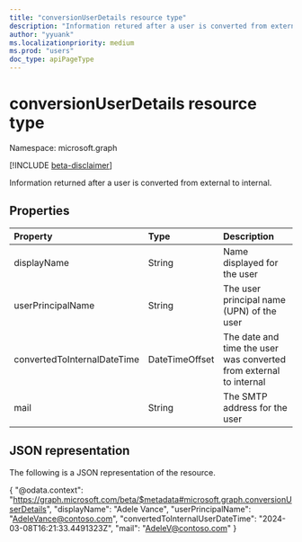 ```yaml
---
title: "conversionUserDetails resource type"
description: "Information retured after a user is converted from external to internal"
author: "yyuank"
ms.localizationpriority: medium
ms.prod: "users"
doc_type: apiPageType
---
```


# conversionUserDetails resource type

Namespace: microsoft.graph

[!INCLUDE [beta-disclaimer](../../includes/beta-disclaimer.md)]

Information returned after a user is converted from external to internal.

## Properties

| Property     | Type        | Description |
|:-------------|:------------|:------------|
|displayName|String|Name displayed for the user|
|userPrincipalName|String|The user principal name (UPN) of the user|
|convertedToInternalDateTime|DateTimeOffset|The date and time the user was converted from external to internal|
|mail|String|The SMTP address for the user|

## JSON representation

The following is a JSON representation of the resource.

{
    "@odata.context": "https://graph.microsoft.com/beta/$metadata#microsoft.graph.conversionUserDetails",
    "displayName": "Adele Vance",
    "userPrincipalName": "AdeleVance@contoso.com",
    "convertedToInternalUserDateTime": "2024-03-08T16:21:33.4491323Z",
    "mail": "AdeleV@contoso.com"
}